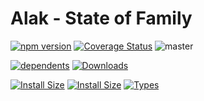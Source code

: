# Alak - State of Family

[![npm version](https://badge.fury.io/js/alak.svg)](https://badge.fury.io/js/alak)
[![Coverage Status](https://coveralls.io/repos/github/carabins/alak/badge.svg?branch=refs/heads/master)](https://coveralls.io/github/carabins/alak?branch=refs/heads/master)
![master](https://github.com/carabins/alak/workflows/master/badge.svg)

[![dependents](https://david-dm.org/carabins/alak/status.svg)](https://david-dm.org/carabins/alak/status.svg)
[![Downloads](https://img.shields.io/npm/dt/alak.svg)](https://www.npmjs.com/package/alak)

[![Install Size](https://badgen.net/packagephobia/install/alak)](https://badgen.net/packagephobia/install/alak)
[![Install Size](https://badgen.net/bundlephobia/minzip/alak)](https://badgen.net/bundlephobia/minzip/alak)
[![Types](https://badgen.net/npm/types/alak)](https://badgen.net/npm/types/alak)
